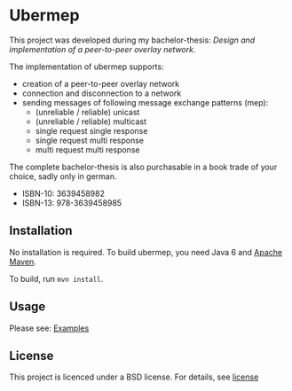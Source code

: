 Ubermep
========
This project was developed during my bachelor-thesis: _Design and implementation of a peer-to-peer overlay network_.

The implementation of ubermep supports:

* creation of a peer-to-peer overlay network
* connection and disconnection to a network
* sending messages of following message exchange patterns (mep):
  * (unreliable / reliable) unicast
  * (unreliable / reliable) multicast
  * single request single response
  * single request multi response
  * multi request multi response

The complete bachelor-thesis is also purchasable in a book trade of your choice, sadly only in german.
* ISBN-10: 3639458982
* ISBN-13: 978-3639458985

Installation
------------
No installation is required. To build ubermep, you need Java 6 and [Apache Maven][maven].

To build, run `mvn install`.

Usage
-----
Please see: [Examples]


License
-------
This project is licenced under a BSD license. For details, see [license]

[maven]:http://maven.apache.org/
[Examples]:ubermep/wiki/Examples
[license]:https://github.com/nrohwedder/ubermep/tree/master/src/etc/license.txt
